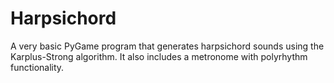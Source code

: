 # Harpsichord
A very basic PyGame program that generates harpsichord sounds using the Karplus-Strong algorithm. It also includes a metronome with polyrhythm functionality.

